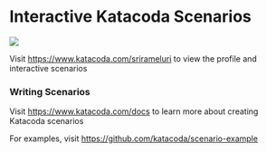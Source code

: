 # Interactive Katacoda Scenarios

[![](http://shields.katacoda.com/katacoda/srirameluri/count.svg)](https://www.katacoda.com/srirameluri "Get your profile on Katacoda.com")

Visit https://www.katacoda.com/srirameluri to view the profile and interactive scenarios

### Writing Scenarios
Visit https://www.katacoda.com/docs to learn more about creating Katacoda scenarios

For examples, visit https://github.com/katacoda/scenario-example

